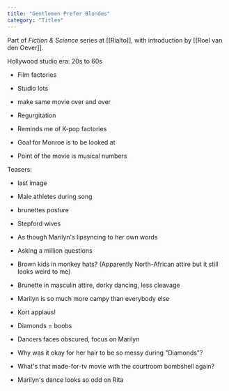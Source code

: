 ```yaml
---
title: "Gentlemen Prefer Blondes"
category: "Titles"
---
```


Part of _Fiction & Science_ series at [[Rialto]], with introduction by [[Roel van den Oever]].

Hollywood studio era: 20s to 60s 
- Film factories
- Studio lots
- make same movie over and over
- Regurgitation 
- Reminds me of K-pop factories 
- Goal for Monroe is to be looked at

- Point of the movie is musical numbers 

Teasers:
- last image
- Male athletes during song

- brunettes posture
- Stepford wives
- As though Marilyn's lipsyncing to her own words
- Asking a million questions
- Brown kids in monkey hats? (Apparently North-African attire but it still looks weird to me)
- Brunette in masculin attire, dorky dancing, less cleavage
- Marilyn is so much more campy than everybody else
- Kort applaus!
- Diamonds = boobs
- Dancers faces obscured, focus on Marilyn
- Why was it okay for her hair to be so messy during "Diamonds"?
- What's that made-for-tv movie with the courtroom bombshell again?
- Marilyn's dance looks so odd on Rita